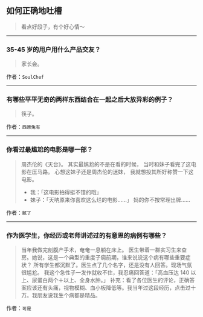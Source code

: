 ## 如何正确地吐槽

> 看点好段子，有个好心情～


 
---

### 35-45 岁的用户用什么产品交友？

> 家长会。


作者：`SoulChef`

---

### 有哪些平平无奇的两样东西结合在一起之后大放异彩的例子？

> 筷子。


作者：`西原兔有`

---

### 你看过最尴尬的电影是哪一部？

> 周杰伦的《天台》。
> 其实最尴尬的不是在看的时候，
> 当时和妹子看完了这电影在压马路。
> 心想这妹子还是周杰伦的迷妹，
> 我就想投其所好称赞一下这电影。
> - 我：「这电影拍得挺不错的哦」
> - 妹子：「天呐原来你喜欢这么烂的电影……」
> 妈的你不按常理出牌……


作者：`腻了`

---

### 作为医学生，你经历或老师讲述过的有意思的病例有哪些？

> 当年我做完剖腹产手术，奄奄一息躺在床上。
> 医生带着一群实习生来查房。她说，这是一个典型的重度子痫前期，谁来说说这个病有哪些重要症状？
> 所有学生都沉默了。医生点了几个名字，还是没有人回答。现场气氛很尴尬。
> 我这个急性子一发作就收不住，我忍痛回答道：「高血压达 140 以上、尿蛋白两个＋以上、全身水肿。」
> 补充：看了各位医生的评论，正确答案应该还有头痛，视物模糊、血小板降低等。我当年过这段经历，点击过十万。我朋友说我生个病都是精品。


作者：`可是`